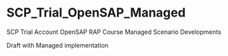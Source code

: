 # SCP_Trial_OpenSAP_Managed
SCP Trial Account OpenSAP RAP Course Managed Scenario Developments

Draft with Managed implementation
